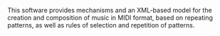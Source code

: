 This software provides mechanisms and an XML-based model for the creation and composition of music in MIDI format, based on repeating patterns, as well as rules of selection and repetition of patterns.